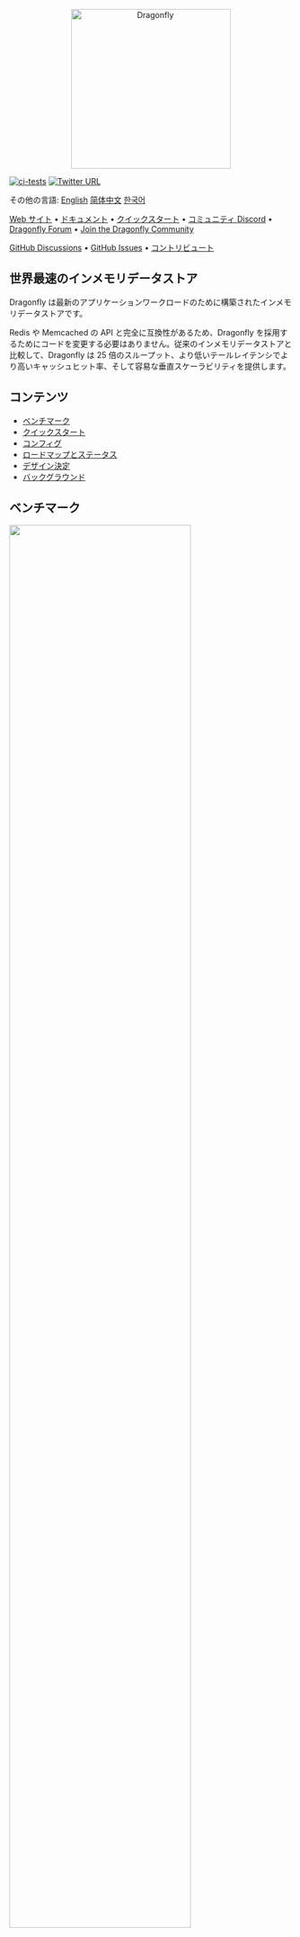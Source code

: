 <p align="center">
  <a href="https://dragonflydb.io">
    <img  src="/.github/images/logo-full.svg"
      width="284" border="0" alt="Dragonfly">
  </a>
</p>

[![ci-tests](https://github.com/dragonflydb/dragonfly/actions/workflows/ci.yml/badge.svg)](https://github.com/dragonflydb/dragonfly/actions/workflows/ci.yml) [![Twitter URL](https://img.shields.io/twitter/follow/dragonflydbio?style=social)](https://twitter.com/dragonflydbio)

その他の言語:  [English](README.md) [简体中文](README.zh-CN.md) [한국어](README.ko-KR.md)

[Web サイト](https://www.dragonflydb.io/) • [ドキュメント](https://dragonflydb.io/docs) • [クイックスタート](https://www.dragonflydb.io/docs/getting-started) • [コミュニティ Discord](https://discord.gg/HsPjXGVH85) • [Dragonfly Forum](https://dragonfly.discourse.group/) • [Join the Dragonfly Community](https://www.dragonflydb.io/community)

[GitHub Discussions](https://github.com/dragonflydb/dragonfly/discussions) • [GitHub Issues](https://github.com/dragonflydb/dragonfly/issues) • [コントリビュート](https://github.com/dragonflydb/dragonfly/blob/main/CONTRIBUTING.md)

## 世界最速のインメモリデータストア

Dragonfly は最新のアプリケーションワークロードのために構築されたインメモリデータストアです。

Redis や Memcached の API と完全に互換性があるため、Dragonfly を採用するためにコードを変更する必要はありません。従来のインメモリデータストアと比較して、Dragonfly は 25 倍のスループット、より低いテールレイテンシでより高いキャッシュヒット率、そして容易な垂直スケーラビリティを提供します。

## コンテンツ

- [ベンチマーク](#ベンチマーク)
- [クイックスタート](https://github.com/dragonflydb/dragonfly/tree/main/docs/quick-start)
- [コンフィグ](#コンフィグ)
- [ロードマップとステータス](#ロードマップとステータス)
- [デザイン決定](#デザイン決定)
- [バックグラウンド](#バックグラウンド)

## <a name="ベンチマーク"><a/>ベンチマーク

<img src="http://static.dragonflydb.io/repo-assets/aws-throughput.svg" width="80%" border="0"/>

ベンチマークでは、Dragonfly は Redis と比較して 25 倍のスループットを示し、c6gn.16xlarge で 3.8M QPS を超えました。

Dragonfly のピークスループットにおける 99 パーセンタイルのレイテンシ指標:

| op    | r6g   | c6gn  | c7g   |
|-------|-------|-------|-------|
| set   | 0.8ms | 1ms   | 1ms   |
| get   | 0.9ms | 0.9ms | 0.8ms |
| setex | 0.9ms | 1.1ms | 1.3ms |

*すべてのベンチマークは `memtier_benchmark` (下記参照) を使い、スレッド数はサーバーとインスタンスタイプごとに調整しました。`memtier` は別の c6gn.16xlarge マシンで実行した。SETEX ベンチマークの有効期限は 500 に設定し、テストが終了しても有効であることを確認しました。*

```bash
  memtier_benchmark --ratio ... -t <threads> -c 30 -n 200000 --distinct-client-seed -d 256 \
     --expiry-range=...
```

パイプラインモード `--pipeline=30` では、Dragonfly は SET 操作で **10M QPS**、GET 操作で **15M QPS** に達する。

### Dragonfly vs. Memcached

AWS 上の c6gn.16xlarge インスタンスで Dragonfly と Memcached を比較した。

同程度のレイテンシで、Dragonfly のスループットは Memcached のスループットを書き込みと読み込みの両方のワークロードで上回った。Dragonfly は、[Memcached の書き込みパス](docs/memcached_benchmark.md)での競合により、書き込みワークロードでより優れたレイテンシを示しました。

#### SET ベンチマーク

| Server    | QPS(thousands qps) | latency 99% | 99.9%   |
|:---------:|:------------------:|:-----------:|:-------:|
| Dragonfly |  🟩 3844           |🟩 0.9ms     | 🟩 2.4ms |
| Memcached |   806              |   1.6ms     | 3.2ms    |

#### GET ベンチマーク

| Server    | QPS(thousands qps) | latency 99% | 99.9%   |
|-----------|:------------------:|:-----------:|:-------:|
| Dragonfly | 🟩 3717            |   1ms       | 2.4ms   |
| Memcached |   2100             |  🟩 0.34ms  | 🟩 0.6ms |


Memcached は読み取りベンチマークでより低いレイテンシを示したが、スループットも低かった。

### メモリ効率

メモリ効率をテストするために、`debug populate 5000000 key 1024` コマンドを使用して Dragonfly と Redis に ~5GB のデータを入れ、`memtier` コマンドで更新トラフィックを送信し、`bgsave` コマンドでスナップショットを開始しました。

この図は、各サーバがメモリ効率の面でどのような挙動を示したかを示している。

<img src="http://static.dragonflydb.io/repo-assets/bgsave-memusage.svg" width="70%" border="0"/>

Dragonfly はアイドル状態では Redis よりも 30% メモリ効率が高く、スナップショットフェーズではメモリ使用量の目に見える増加は見られなかった。ピーク時には Redis のメモリ使用量は Dragonfly の 3 倍近くまで増加しました。

Dragonfly はスナップショットをより早く、数秒以内に終了させました。

Dragonfly のメモリ効率の詳細については、[Dashtable ドキュメント](/docs/dashtable.md)を参照してください。



## <a name="コンフィグ"><a/>コンフィグ

Dragonfly は一般的な Redis の引数をサポートしています。例えば `dragonfly --requirepass=foo --bind localhost`。

Dragonfly は現在、以下の Redis 固有の引数をサポートしています:
 * `port`： Redis 接続ポート (`default: 6379`).
 * `bind`： ローカルホストからの接続のみを許可する場合は `localhost` を、**その IP** アドレスへの接続 (つまり外部からの接続) を許可する場合はパブリック IP アドレスを指定する。
 * `requirepass`： AUTH 認証用のパスワード (`default: ""`)。
 * `maxmemory`： データベースが使用するメモリの上限 (人間が読めるバイト数) (`default: 0`)。 `maxmemory` に `0` を指定すると、プログラムが自動的に最大メモリ使用量を決定する。
 * `dir`： Dragonfly Docker はデフォルトで `/data` フォルダをスナップショットに使用し、CLI は `""` を使用する。`v` の Docker オプションでホストフォルダにマッピングできる。
 * `dbfilename`： データベースを保存・ロードするファイル名 (`default: dump`).

Dragonfly 特有の議論もある:
 * `memcached_port`: Memcached 互換 API を有効にするポート (`default: disabled`)。
 * `keys_output_limit`: `keys` コマンドで返されるキーの最大数（`default: 8192`）。`keys` は危険なコマンドであることに注意してください。あまりに多くのキーを取得するとメモリ使用量が増大するため、結果を切り捨てています。
 * `dbnum`: `select` でサポートされるデータベースの最大数。
 * `cache_mode`: 以下の[斬新なキャッシュデザイン](#斬新なキャッシュデザイン)のセクションを参照してください。
 * `hz`: キーの有効期限評価頻度 (`default: 100`)。この頻度が低いと、アイドル時の CPU 使用量が少なくなるが、その分古くなったキーをクリアする速度が遅くなる。
 * `primary_port_http_enabled`: もし `true` (`default: true`) なら、メイン TCP ポートで HTTP コンソールにアクセスできるようにする。
 * `admin_port`: 割り当てられたポートのコンソールへの管理者アクセスを有効にする(`default: disabled`)。HTTP と RESP プロトコルの両方をサポートする。
 * `admin_bind`: 管理コンソールの TCP 接続を指定されたアドレスにバインドする(`default: any`)。HTTP と RESP の両方のプロトコルをサポートする。
 * `admin_nopass`: 割り当てられたポートで、認証トークンなしでコンソールへのオープン管理アクセスを有効にする (`default: false`)。HTTP と RESP の両方のプロトコルをサポートする。
 * `cluster_mode`: サポートするクラスターモード (`default: ""`)。現在は `emulated` のみをサポートしている。
 * `cluster_announce_ip`: クラスタコマンドがクライアントにアナウンスする IP。

### 一般的なオプションを使用した開始スクリプトの例:

```bash
./dragonfly-x86_64 --logtostderr --requirepass=youshallnotpass --cache_mode=true -dbnum 1 --bind localhost --port 6379  --maxmemory=12gb --keys_output_limit=12288 --dbfilename dump.rdb
```

また、`dragonfly --flagfile <filename>` を実行することで、設定ファイルから引数を指定することもできる。ファイルには 1 行に 1 つのフラグを記述し、キーと値のフラグには空白の代わりに等号を記述します。

ログの管理や TLS のサポートなど、その他のオプションについては `dragonfly --help` を実行してください。

## <a name="ロードマップとステータス"><a/>ロードマップとステータス

Dragonfly は現在、~185 個の Redis コマンドと、`cas` 以外のすべての Memcached コマンドをサポートしている。ほぼ Redis 5 API と同等ですが、Dragonfly の次のマイルストーンは基本的な機能を安定させ、レプリケーション API を実装することです。まだ実装されていないコマンドで必要なものがあれば、issue を開いてください。

Dragonfly ネイティブのレプリケーションについては、桁違いに高速な分散ログフォーマットを設計中です。

レプリケーション機能に続いて、Redis バージョン 3-6 の API に不足しているコマンドを追加していく予定です。

現在 Dragonfly がサポートしているコマンドについては、[コマンドリファレンス](https://dragonflydb.io/docs/category/command-reference)をご覧ください。

## <a name="デザイン決定"><a/> デザイン決定

### 斬新なキャッシュデザイン

Dragonfly には、シンプルでメモリ効率の良い、単一の統一された適応型キャッシュアルゴリズムがあります。

`cache_mode=true` フラグを渡すことでキャッシュモードを有効にすることができます。このモードをオンにすると、Dragonfly は将来つまずく可能性が最も低いアイテムを退避させますが、`maxmemory` の限界に近づいたときのみ退避させます。

### 比較的正確な有効期限

有効期限は 8 年以内。

ミリ秒精度の有効期限（PEXPIRE、PSETEX など）は、**2^28ms** を超える期限については、最も近い秒に丸められます。この誤差は 0.001% 以下であり、大きな範囲であれば許容範囲となります。

Dragonfly の期限と Redis の実装の詳細な違いについては、[こちら](docs/differences.md)を参照してください。

### ネイティブ HTTP コンソールと Prometheus 互換メトリクス

デフォルトでは、Dragonfly はメイン TCP ポート(6379)経由での HTTP アクセスを許可しています。その通り、Redis プロトコル経由でも HTTP プロトコル経由でも Dragonfly に接続することができます。ブラウザで試してみてください。HTTP アクセスには現在あまり情報がありませんが、将来的にはデバッグや管理に役立つ情報が含まれるようになる予定です。

Prometheus 互換のメトリクスを見るには、URL `:6379/metrics` にアクセスしてください。

Prometheus からエクスポートされたメトリクスは Grafana ダッシュボードと互換性があります[こちらを参照](tools/local/monitoring/grafana/provisioning/dashboards/dashboard.json)。


重要です！HTTP コンソールは安全なネットワーク内でアクセスすることを想定しています。Dragonfly の TCP ポートを外部に公開する場合は、`--http_admin_console=false` または `--nohttp_admin_console` でコンソールを無効にすることをお勧めします。


## <a name="バックグラウンド"><a/>バックグラウンド

Dragonfly は、インメモリデータストアを 2022 年に設計したらどのようになるかという実験から始まりました。メモリストアのユーザーとして、またクラウド企業で働いたエンジニアとしての経験から学んだ教訓をもとに、Dragonfly では 2 つの重要な特性を維持する必要があると考えました: それは、すべてのオペレーションにおける原子性の保証と、非常に高いスループットにおけるミリ秒以下の低レイテンシーです。

私たちの最初の課題は、パブリッククラウドで現在利用可能なサーバーを使用して、CPU、メモリー、I/O リソースをフルに活用する方法でした。これを解決するために、私たちは[シェアードナッシングアーキテクチャ](https://en.wikipedia.org/wiki/Shared-nothing_architecture)を使用しています。このアーキテクチャでは、各スレッドが辞書データのスライスを独自に管理できるように、スレッド間でメモリストアの鍵空間を分割することができます。これらのスライスを "shards" と呼ぶ。シェアードナッシングアーキテクチャのスレッドと I/O 管理のためのライブラリは、[こちら](https://github.com/romange/helio)でオープンソースで提供されています。

複数キー操作に対する原子性保証を提供するために、我々は最近の学術研究の進歩を利用している。Dragonfly のトランザクションフレームワークの開発には、論文 ["VLL: a lock manager redesign for main memory database systems"](https://www.cs.umd.edu/~abadi/papers/vldbj-vll.pdf) を選びました。シェアードナッシングアーキテクチャと VLL の選択により、ミューテックスやスピンロックを使用せずにアトミックなマルチキー操作を構成することができました。これは我々の PoC にとって大きなマイルストーンであり、その性能は他の商用やオープンソースのソリューションよりも際立っていました。

私たちの第二の課題は、新しいストアのために、より効率的なデータ構造を設計することだった。この目標を達成するために、我々は論文 ["Dash: Scalable Hashing on Persistent Memory"](https://arxiv.org/pdf/2003.07302.pdf) に基づいたハッシュテーブル構造を核とした。この論文自体は、永続メモリ領域を中心にしており、メインメモリストアとは直接関係ありませんが、それでも私たちの問題に最も当てはまります。この論文で提案されているハッシュテーブル設計により、Redis の辞書に存在する 2 つの特別な特性を維持することができました: それは、データストアの成長中にハッシュをインクリメンタルする機能と、ステートレススキャン操作を使って変更中の辞書をトラバースする機能です。これら2つの特性に加え、Dash は CPU とメモリの使用効率が高い。Dash の設計を活用することで、私たちは以下のような機能をさらに革新することができました:
 * TTL レコードの効率的なレコード期限切れ。
 * LRU や LFU のような他のキャッシュ戦略よりも高いヒット率を、**ゼロメモリオーバーヘッド** で達成する新しいキャッシュエビクションアルゴリズム。
 * 新しい **フォークレス** スナップショットアルゴリズム。

Dragonfly の基盤を構築し、[そのパフォーマンスに満足したら](#ベンチマーク)、Redis と Memcached の機能を実装していきました。現在までに 185 個の Redis コマンド（Redis 5.0 API とほぼ同等）と 13 個の Memcached コマンドを実装しました。

そして最後に、<br>
<em>私たちの使命は、最新のハードウェアの進歩を活用した、クラウドワークロード向けの、優れた設計、超高速、コスト効率の良いインメモリデータストアを構築することです。現在のソリューションの API と提案を維持しながら、その問題点を解決するつもりです。
</em>
